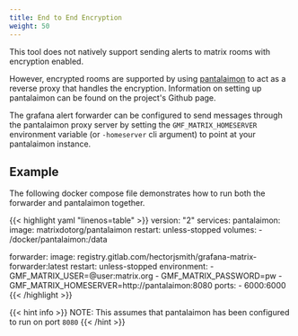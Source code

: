 ```yaml
---
title: End to End Encryption
weight: 50
---
```


This tool does not natively support sending alerts to matrix rooms with encryption enabled.

However, encrypted rooms are supported by using [pantalaimon](https://github.com/matrix-org/pantalaimon) to act as a reverse proxy that handles the encryption.
Information on setting up pantalaimon can be found on the project's Github page.

The grafana alert forwarder can be configured to send messages through the pantalaimon proxy server by setting the `GMF_MATRIX_HOMESERVER` environment variable (or `-homeserver` cli argument) to point at your pantalaimon instance.

## Example

The following docker compose file demonstrates how to run both the forwarder and pantalaimon together.

{{< highlight yaml "linenos=table" >}}
version: "2"
services:
  pantalaimon:
    image: matrixdotorg/pantalaimon
      restart: unless-stopped
      volumes:
      - /docker/pantalaimon:/data

  forwarder:
    image: registry.gitlab.com/hectorjsmith/grafana-matrix-forwarder:latest
    restart: unless-stopped
    environment:
    - GMF_MATRIX_USER=@user:matrix.org
    - GMF_MATRIX_PASSWORD=pw
    - GMF_MATRIX_HOMESERVER=http://pantalaimon:8080
    ports:
    - 6000:6000
{{< /highlight >}}

{{< hint info >}}
NOTE: This assumes that pantalaimon has been configured to run on port `8080`
{{< /hint >}}
